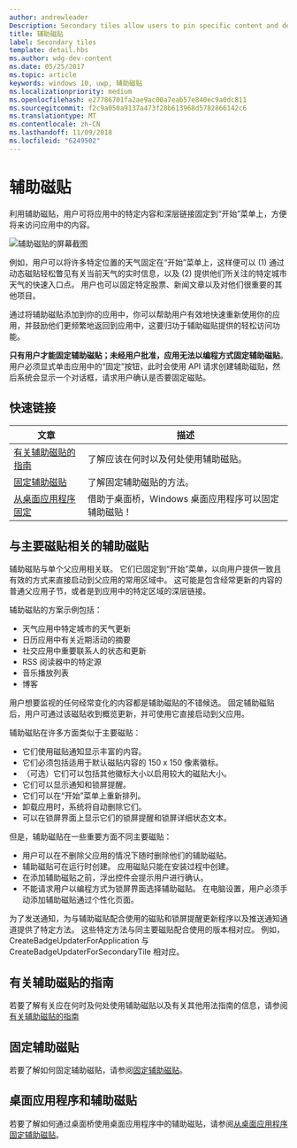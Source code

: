 ```yaml
---
author: andrewleader
Description: Secondary tiles allow users to pin specific content and deep links from your app onto their Start menu, providing easy future access to the content within your app.
title: 辅助磁贴
label: Secondary tiles
template: detail.hbs
ms.author: wdg-dev-content
ms.date: 05/25/2017
ms.topic: article
keywords: windows 10, uwp, 辅助磁贴
ms.localizationpriority: medium
ms.openlocfilehash: e27786701fa2ae9ac00a7eab57e840ec9a0dc811
ms.sourcegitcommit: f2c9a050a9137a473f28b613968d5782866142c6
ms.translationtype: MT
ms.contentlocale: zh-CN
ms.lasthandoff: 11/09/2018
ms.locfileid: "6249502"
---
```

# <a name="secondary-tiles"></a>辅助磁贴


利用辅助磁贴，用户可将应用中的特定内容和深层链接固定到“开始”菜单上，方便将来访问应用中的内容。

![辅助磁贴的屏幕截图](images/secondarytiles.png)

例如，用户可以将许多特定位置的天气固定在“开始”菜单上，这样便可以 (1) 通过动态磁贴轻松瞥见有关当前天气的实时信息，以及 (2) 提供他们所关注的特定城市天气的快速入口点。 用户也可以固定特定股票、新闻文章以及对他们很重要的其他项目。

通过将辅助磁贴添加到你的应用中，你可以帮助用户有效地快速重新使用你的应用，并鼓励他们更频繁地返回到应用中，这要归功于辅助磁贴提供的轻松访问功能。

**只有用户才能固定辅助磁贴；未经用户批准，应用无法以编程方式固定辅助磁贴**。 用户必须显式单击应用中的“固定”按钮，此时会使用 API 请求创建辅助磁贴，然后系统会显示一个对话框，请求用户确认是否要固定磁贴。

## <a name="quick-links"></a>快速链接

| 文章 | 描述 |
| --- | --- |
| [有关辅助磁贴的指南](secondary-tiles-guidance.md) | 了解应该在何时以及何处使用辅助磁贴。 |
| [固定辅助磁贴](secondary-tiles-pinning.md) | 了解固定辅助磁贴的方法。 |
| [从桌面应用程序固定](secondary-tiles-desktop-pinning.md) | 借助于桌面桥，Windows 桌面应用程序可以固定辅助磁贴！ |


## <a name="secondary-tiles-in-relation-to-primary-tiles"></a>与主要磁贴相关的辅助磁贴

辅助磁贴与单个父应用相关联。 它们已固定到“开始”菜单，以向用户提供一致且有效的方式来直接启动到父应用的常用区域中。 这可能是包含经常更新的内容的普通父应用子节，或者是到应用中的特定区域的深层链接。

辅助磁贴的方案示例包括：

* 天气应用中特定城市的天气更新
* 日历应用中有关近期活动的摘要
* 社交应用中重要联系人的状态和更新
* RSS 阅读器中的特定源
* 音乐播放列表
* 博客

用户想要监视的任何经常变化的内容都是辅助磁贴的不错候选。 固定辅助磁贴后，用户可通过该磁贴收到概览更新，并可使用它直接启动到父应用。

辅助磁贴在许多方面类似于主要磁贴：

* 它们使用磁贴通知显示丰富的内容。
* 它们必须包括适用于默认磁贴内容的 150 x 150 像素徽标。
* （可选）它们可以包括其他徽标大小以启用较大的磁贴大小。
* 它们可以显示通知和锁屏提醒。
* 它们可以在“开始”菜单上重新排列。
* 卸载应用时，系统将自动删除它们。
* 可以在锁屏界面上显示它们的锁屏提醒和锁屏详细状态文本。

但是，辅助磁贴在一些重要方面不同主要磁贴：

* 用户可以在不删除父应用的情况下随时删除他们的辅助磁贴。
* 辅助磁贴可在运行时创建。 应用磁贴只能在安装过程中创建。
* 在添加辅助磁贴之前，浮出控件会提示用户进行确认。
* 不能请求用户以编程方式为锁屏界面选择辅助磁贴。 在电脑设置，用户必须手动添加辅助磁贴通过个性化页面。

为了发送通知，为与辅助磁贴配合使用的磁贴和锁屏提醒更新程序以及推送通知通道提供了特定方法。 这些特定方法与同主要磁贴配合使用的版本相对应。 例如，CreateBadgeUpdaterForApplication 与 CreateBadgeUpdaterForSecondaryTile 相对应。


## <a name="guidance-on-secondary-tiles"></a>有关辅助磁贴的指南
若要了解有关应在何时及何处使用辅助磁贴以及有关其他用法指南的信息，请参阅[有关辅助磁贴的指南](secondary-tiles-guidance.md)


## <a name="pinning-secondary-tiles"></a>固定辅助磁贴
若要了解如何固定辅助磁贴，请参阅[固定辅助磁贴](secondary-tiles-pinning.md)。


## <a name="desktop-applications-and-secondary-tiles"></a>桌面应用程序和辅助磁贴
若要了解如何通过桌面桥使用桌面应用程序中的辅助磁贴，请参阅[从桌面应用程序固定辅助磁贴](secondary-tiles-desktop-pinning.md)。
